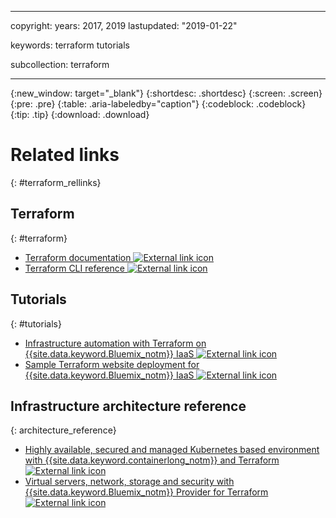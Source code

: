 
---

copyright:
  years: 2017, 2019
lastupdated: "2019-01-22"

keywords: terraform tutorials 

subcollection: terraform

---

{:new_window: target="_blank"}
{:shortdesc: .shortdesc}
{:screen: .screen}
{:pre: .pre}
{:table: .aria-labeledby="caption"}
{:codeblock: .codeblock}
{:tip: .tip}
{:download: .download}


# Related links
{: #terraform_rellinks}

## Terraform
{: #terraform}

- [Terraform documentation ![External link icon](../icons/launch-glyph.svg "External link icon")](https://www.terraform.io/docs/)
- [Terraform CLI reference ![External link icon](../icons/launch-glyph.svg "External link icon")](https://www.terraform.io/docs/commands/index.html)

## Tutorials
{: #tutorials}

- [Infrastructure automation with Terraform on {{site.data.keyword.Bluemix_notm}} IaaS ![External link icon](../icons/launch-glyph.svg "External link icon")](https://developer.ibm.com/recipes/tutorials/infrastructure-automation-with-terraform-on-ibm-cloud-iaas/)
- [Sample Terraform website deployment for {{site.data.keyword.Bluemix_notm}} IaaS ![External link icon](../icons/launch-glyph.svg "External link icon")](https://github.com/stevestrutt/web-single-dc)

## Infrastructure architecture reference
{: architecture_reference}

- [Highly available, secured and managed Kubernetes based environment with {{site.data.keyword.containerlong_notm}} and Terraform ![External link icon](../icons/launch-glyph.svg "External link icon")](https://github.com/ibm-cloud-architecture/refarch-public-iaas-iks)
- [Virtual servers, network, storage and security with {{site.data.keyword.Bluemix_notm}} Provider for Terraform ![External link icon](../icons/launch-glyph.svg "External link icon")](https://github.com/ibm-cloud-architecture/refarch-public-iaas-tutorial)
